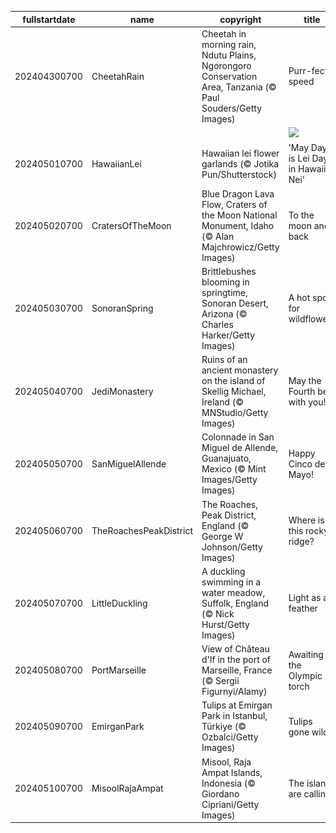 |fullstartdate|name|copyright|title|image|
|--|--|--|--|--|
202404300700|CheetahRain|Cheetah in morning rain, Ndutu Plains, Ngorongoro Conservation Area, Tanzania (© Paul Souders/Getty Images)|Purr-fect speed|![](/en-US/2024/05/202404300700CheetahRain.jpg)|
||||![](/en-US/2024/05/.jpg)|
202405010700|HawaiianLei|Hawaiian lei flower garlands (© Jotika Pun/Shutterstock)|'May Day is Lei Day in Hawaii Nei'|![](/en-US/2024/05/202405010700HawaiianLei.jpg)|
202405020700|CratersOfTheMoon|Blue Dragon Lava Flow, Craters of the Moon National Monument, Idaho (© Alan Majchrowicz/Getty Images)|To the moon and back|![](/en-US/2024/05/202405020700CratersOfTheMoon.jpg)|
202405030700|SonoranSpring|Brittlebushes blooming in springtime, Sonoran Desert, Arizona (© Charles Harker/Getty Images)|A hot spot for wildflowers|![](/en-US/2024/05/202405030700SonoranSpring.jpg)|
202405040700|JediMonastery|Ruins of an ancient monastery on the island of Skellig Michael, Ireland (© MNStudio/Getty Images)|May the Fourth be with you!|![](/en-US/2024/05/202405040700JediMonastery.jpg)|
202405050700|SanMiguelAllende|Colonnade in San Miguel de Allende, Guanajuato, Mexico (© Mint Images/Getty Images)|Happy Cinco de Mayo!|![](/en-US/2024/05/202405050700SanMiguelAllende.jpg)|
202405060700|TheRoachesPeakDistrict|The Roaches, Peak District, England (© George W Johnson/Getty Images)|Where is this rocky ridge?|![](/en-US/2024/05/202405060700TheRoachesPeakDistrict.jpg)|
202405070700|LittleDuckling|A duckling swimming in a water meadow, Suffolk, England (© Nick Hurst/Getty Images)|Light as a feather|![](/en-US/2024/05/202405070700LittleDuckling.jpg)|
202405080700|PortMarseille|View of Château d'If in the port of Marseille, France (© Sergii Figurnyi/Alamy)|Awaiting the Olympic torch|![](/en-US/2024/05/202405080700PortMarseille.jpg)|
202405090700|EmirganPark|Tulips at Emirgan Park in Istanbul, Türkiye (© Ozbalci/Getty Images)|Tulips gone wild!|![](/en-US/2024/05/202405090700EmirganPark.jpg)|
202405100700|MisoolRajaAmpat|Misool, Raja Ampat Islands, Indonesia (© Giordano Cipriani/Getty Images)|The islands are calling!|![](/en-US/2024/05/202405100700MisoolRajaAmpat.jpg)|
